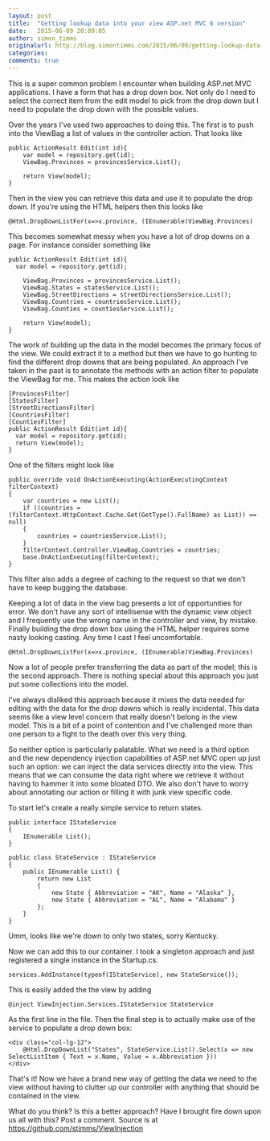 ```yaml
---
layout: post
title:  "Getting lookup data into your view ASP.net MVC 6 version"
date:   2015-06-09 20:09:05
author: simon_timms
originalurl: http://blog.simontimms.com/2015/06/09/getting-lookup-data-into-you-view
categories:
comments: true
---
```


This is a super common problem I encounter when building ASP.net MVC applications. I have a form that has a drop down box. Not only do I need to select the correct item from the edit model to pick from the drop down but I need to populate the drop down with the possible values.

Over the years I've used two approaches to doing this. The first is to push into the ViewBag a list of values in the controller action. That looks like

    public ActionResult Edit(int id){
        var model = repository.get(id);
        ViewBag.Provinces = provincesService.List();
    
        return View(model);
    }

Then in the view you can retrieve this data and use it to populate the drop down. If you're using the HTML helpers then this looks like

    @Html.DropDownListFor(x=>x.province, (IEnumerable)ViewBag.Provinces)

This becomes somewhat messy when you have a lot of drop downs on a page. For instance consider something like

    public ActionResult Edit(int id){
      var model = repository.get(id);
    
        ViewBag.Provinces = provincesService.List();
        ViewBag.States = statesService.List();
        ViewBag.StreetDirections = streetDirectionsService.List();
        ViewBag.Countries = countriesService.List();
        ViewBag.Counties = countiesService.List();
    
        return View(model);
    }

The work of building up the data in the model becomes the primary focus of the view. We could extract it to a method but then we have to go hunting to find the different drop downs that are being populated. An approach I've taken in the past is to annotate the methods with an action filter to populate the ViewBag for me. This makes the action look like

    [ProvincesFilter]
    [StatesFilter]
    [StreetDirectionsFilter]
    [CountriesFilter]
    [CountiesFilter]
    public ActionResult Edit(int id){
      var model = repository.get(id);
      return View(model);
    }

One of the filters might look like

    public override void OnActionExecuting(ActionExecutingContext filterContext)
    {
        var countries = new List();
        if ((countries = (filterContext.HttpContext.Cache.Get(GetType().FullName) as List)) == null)
        {
            countries = countriesService.List();
        }
        filterContext.Controller.ViewBag.Countries = countries;
        base.OnActionExecuting(filterContext);
    }

This filter also adds a degree of caching to the request so that we don't have to keep bugging the database.

Keeping a lot of data in the view bag presents a lot of opportunities for error. We don't have any sort of intellisense with the dynamic view object and I frequently use the wrong name in the controller and view, by mistake. Finally building the drop down box using the HTML helper requires some nasty looking casting. Any time I cast I feel uncomfortable.

    @Html.DropDownListFor(x=>x.province, (IEnumerable)ViewBag.Provinces)

Now a lot of people prefer transferring the data as part of the model; this is the second approach. There is nothing special about this approach you just put some collections into the model.

I've always disliked this approach because it mixes the data needed for editing with the data for the drop downs which is really incidental. This data seems like a view level concern that really doesn't belong in the view model. This is a bit of a point of contention and I've challenged more than one person to a fight to the death over this very thing.

So neither option is particularly palatable. What we need is a third option and the new dependency injection capabilities of ASP.net MVC open up just such an option: we can inject the data services directly into the view. This means that we can consume the data right where we retrieve it without having to hammer it into some bloated DTO. We also don't have to worry about annotating our action or filling it with junk view specific code.

To start let's create a really simple service to return states.

    public interface IStateService
    {
        IEnumerable List();
    }
    
    public class StateService : IStateService
    {
        public IEnumerable List() {
            return new List
            {
                new State { Abbreviation = "AK", Name = "Alaska" },
                new State { Abbreviation = "AL", Name = "Alabama" }
            };
        }
    }

Umm, looks like we're down to only two states, sorry Kentucky.

Now we can add this to our container. I took a singleton approach and just registered a single instance in the Startup.cs.

    services.AddInstance(typeof(IStateService), new StateService());

This is easily added the the view by adding

    @inject ViewInjection.Services.IStateService StateService

As the first line in the file. Then the final step is to actually make use of the service to populate a drop down box:

    <div class="col-lg-12">
        @Html.DropDownList("States", StateService.List().Select(x => new SelectListItem { Text = x.Name, Value = x.Abbreviation }))
    </div>

That's it! Now we have a brand new way of getting the data we need to the view without having to clutter up our controller with anything that should be contained in the view.

What do you think? Is this a better approach? Have I brought fire down upon us all with this? Post a comment. Source is at <https://github.com/stimms/ViewInjection>